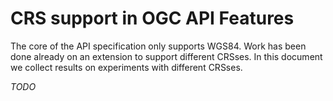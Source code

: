 # CRS support in OGC API Features
The core of the API specification only supports WGS84. Work has been done already on an extension to support different CRSses. In this document we collect results on experiments with different CRSses.

*TODO*
